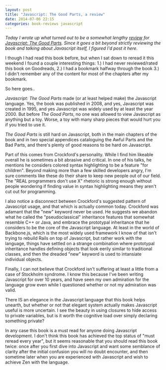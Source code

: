 ```yaml
---
layout: post
title: "Javascript: The Good Parts, a review"
date: 2014-07-06 22:15
categories: book-reviews javascript
---
```


_Today I wrote up what turned out to be a somewhat lengthy [review](https://www.goodreads.com/review/show/566827873) for [Javascript: The Good Parts](http://shop.oreilly.com/product/9780596517748.do).  Since it goes a bit beyond strictly reviewing the book and talking about Javascript itself, I figured I'd post it here._

I though I had read this book before, but when I sat down to reread it this weekend I found a couple interesting things: 1.) I had never reviewed/rated this book on Goodreads, 2.) I had a bookmark halfway through the book 3.) I didn't remember any of the content for most of the chapters after my bookmark.

So here goes..

<i>Javascript: The Good Parts</i> made (or at least helped make) the Javascript language. Yes, the book was published in 2008, and yes, Javascript was created in 1995, and yes Javascript was widely used by at least the year 2000. But before <i>The Good Parts</i>, no one was allowed to view Javascript as anything but a toy. Worse, a toy with many sharp pieces that would hurt you if you tried to use it.

<i>The Good Parts</i> is still hard on Javascript, both in the main chapters of the book and in two special appendices cataloguing the Awful Parts and the Bad Parts, and there's plenty of good reasons to be hard on Javascript.

Part of this comes from Crockford's personality. While I find him likeable overall he is sometimes a bit abrasive and critical. In one of his talks, he mentions he considers colored syntax highlighting to be a feature "for children". Beyond making more than a few skilled developers angry, I'm sure comments like these do their share to keep new people out of our field. The "REAL programmers don't use X" rhetoric is strong enough without people wondering if finding value in syntax highlighting means they aren't cut out for programming.

I also notice a disconnect between Crockford's suggested pattern of Javascript usage, and that which is actually common today. Crockford was adamant that the "new" keyword never be used. He suggests we abandon what he called the "pseudoclassical" inheritance features that somewhat resemble C++ or Java, and embrace the prototypal inheritance that he considers to be the core of the Javascript language. At least in the world of Backbone.js, which is the most widely used framework I know of that isn't trying to rebuild Rails on top of Javascript, but rather work with the language, things have settled on a strange combination where prototypal inheritance handles defining objects that look eerily similar to traditional classes, and then the dreaded "new" keyword is used to intansiate individual objects.

Finally, I can not believe that Crockford isn't suffering at least a little from a case of Stockholm syndrome. I know this because I've been writing Javascript for over 10 years, and have seen my own admiration for the language grow even while I questioned whether or not my admiration was valid.

There IS an elegance in the Javascript language that this book helps unearth, but whether or not that elegant system actually makes Javascript useful is more uncertain. I see the beauty in using closures to hide access to private variables, but is it worth the cognitive load over simply declaring something private?

In any case this book is a must read for anyone doing Javascript development. I don't think this book has achieved the top status of "must reread every year", but it seems reasonable that you should read this book twice: once after you first dive into Javascript and want some semblance of clarity after the initial confusion you will no doubt encounter, and then sometime later when you are experienced with Javascript and wish to achieve Zen with the language.

